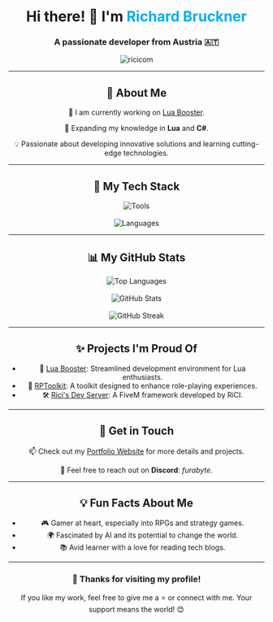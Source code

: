<link rel="stylesheet" href="https://cdnjs.cloudflare.com/ajax/libs/font-awesome/6.5.1/css/all.min.css" integrity="sha512-DTOQO9RWCH3ppGqcWaEA1BIZOC6xxalwEsw9c2QQeAIftl+Vegovlnee1c9QX4TctnWMn13TZye+giMm8e2LwA==" crossorigin="anonymous" referrerpolicy="no-referrer" />

<h1 align="center">Hi there! 👋 I'm <span style="color: #00AEEF;">Richard Bruckner</span></h1>
<h3 align="center">A passionate developer from Austria 🇦🇹</h3>

<p align="center">
  <img src="https://komarev.com/ghpvc/?username=ricicom&label=Profile%20views&color=0e75b6&style=flat" alt="ricicom" />
</p>

---

<h2 align="center">🚀 About Me</h2>
<div align="center">
  <p>🔭 I am currently working on <a href="https://luabooster.com" target="_blank">Lua Booster</a>.</p>
  <p>🌱 Expanding my knowledge in <b>Lua</b> and <b>C#</b>.</p>
  <p>💡 Passionate about developing innovative solutions and learning cutting-edge technologies.</p>
</div>

---

<h2 align="center">🧰 My Tech Stack</h2>
<div align="center">
  <img src="https://skillicons.dev/icons?i=discord,github,stackoverflow,cloudflare,vscode,idea,git,nginx,docker,raspberrypi,linux,ubuntu" alt="Tools" />
  <br><br>
  <img src="https://skillicons.dev/icons?i=js,lua,html,css,nodejs,pug,discordjs,dotnet,cs,mysql" alt="Languages" />
</div>

---

<h2 align="center">📊 My GitHub Stats</h2>
<div align="center">
  <img src="https://github-readme-stats.vercel.app/api/top-langs?username=ricicom&show_icons=true&locale=en&layout=compact&theme=radical" alt="Top Languages" />
  <br><br>
  <img src="https://github-readme-stats.vercel.app/api?username=ricicom&show_icons=true&locale=en&theme=radical" alt="GitHub Stats" />
  <br><br>
  <img src="https://github-readme-streak-stats.herokuapp.com/?user=ricicom&&theme=radical" alt="GitHub Streak" />
</div>

---

<h2 align="center">✨ Projects I'm Proud Of</h2>
<div align="center">
  <ul>
    <li>🚀 <a href="https://luabooster.com" target="_blank">Lua Booster</a>: Streamlined development environment for Lua enthusiasts.</li>
    <li>📂 <a href="https://github.com/RiCIcom/RPToolkit" target="_blank">RPToolkit</a>: A toolkit designed to enhance role-playing experiences.</li>
    <li>🛠️ <a href="https://github.com/RiCIcom/ricis_dev_server" target="_blank">Rici's Dev Server</a>: A FiveM framework developed by RiCI.</li>
  </ul>
</div>

---

<h2 align="center">💬 Get in Touch</h2>
<div align="center">
  <p>📫 Check out my <a href="https://www.codegamerhub.at" target="_blank">Portfolio Website</a> for more details and projects.</p>
  <p>📧 Feel free to reach out on <b>Discord</b>: <i>furabyte</i>.</p>
</div>

---

<h2 align="center">💡 Fun Facts About Me</h2>
<div align="center">
  <ul>
    <li>🎮 Gamer at heart, especially into RPGs and strategy games.</li>
    <li>🌍 Fascinated by AI and its potential to change the world.</li>
    <li>📚 Avid learner with a love for reading tech blogs.</li>
  </ul>
</div>

---

<h3 align="center">🌟 Thanks for visiting my profile!</h3>
<p align="center">
  If you like my work, feel free to give me a ⭐️ or connect with me. Your support means the world! 😊
</p>
